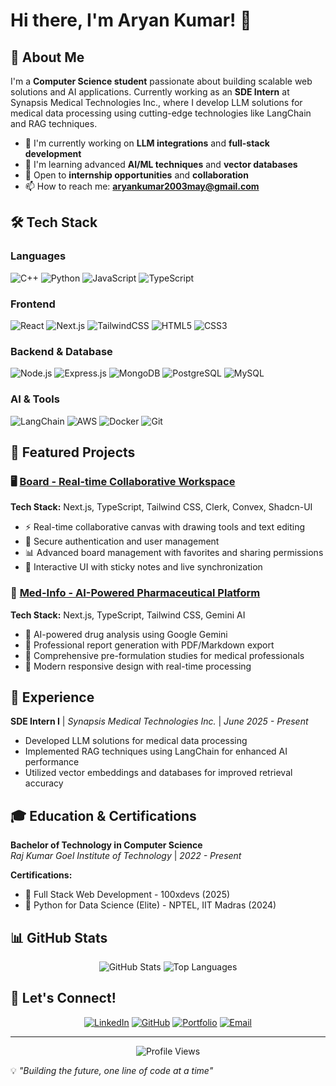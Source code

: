 # Hi there, I'm Aryan Kumar! 👋

## 🚀 About Me

I'm a **Computer Science student** passionate about building scalable web solutions and AI applications. Currently working as an **SDE Intern** at Synapsis Medical Technologies Inc., where I develop LLM solutions for medical data processing using cutting-edge technologies like LangChain and RAG techniques.

- 🔭 I'm currently working on **LLM integrations** and **full-stack development**
- 🌱 I'm learning advanced **AI/ML techniques** and **vector databases**
- 💼 Open to **internship opportunities** and **collaboration**
- 📫 How to reach me: **aryankumar2003may@gmail.com**

## 🛠️ Tech Stack

### Languages
![C++](https://img.shields.io/badge/C++-00599C?style=for-the-badge&logo=c%2B%2B&logoColor=white)
![Python](https://img.shields.io/badge/Python-3776AB?style=for-the-badge&logo=python&logoColor=white)
![JavaScript](https://img.shields.io/badge/JavaScript-F7DF1E?style=for-the-badge&logo=javascript&logoColor=black)
![TypeScript](https://img.shields.io/badge/TypeScript-007ACC?style=for-the-badge&logo=typescript&logoColor=white)

### Frontend
![React](https://img.shields.io/badge/React-20232A?style=for-the-badge&logo=react&logoColor=61DAFB)
![Next.js](https://img.shields.io/badge/Next.js-000000?style=for-the-badge&logo=nextdotjs&logoColor=white)
![TailwindCSS](https://img.shields.io/badge/Tailwind_CSS-38B2AC?style=for-the-badge&logo=tailwind-css&logoColor=white)
![HTML5](https://img.shields.io/badge/HTML5-E34F26?style=for-the-badge&logo=html5&logoColor=white)
![CSS3](https://img.shields.io/badge/CSS3-1572B6?style=for-the-badge&logo=css3&logoColor=white)

### Backend & Database
![Node.js](https://img.shields.io/badge/Node.js-43853D?style=for-the-badge&logo=node.js&logoColor=white)
![Express.js](https://img.shields.io/badge/Express.js-404D59?style=for-the-badge)
![MongoDB](https://img.shields.io/badge/MongoDB-4EA94B?style=for-the-badge&logo=mongodb&logoColor=white)
![PostgreSQL](https://img.shields.io/badge/PostgreSQL-316192?style=for-the-badge&logo=postgresql&logoColor=white)
![MySQL](https://img.shields.io/badge/MySQL-00000F?style=for-the-badge&logo=mysql&logoColor=white)

### AI & Tools
![LangChain](https://img.shields.io/badge/LangChain-121212?style=for-the-badge&logo=chainlink&logoColor=white)
![AWS](https://img.shields.io/badge/AWS-232F3E?style=for-the-badge&logo=amazon-aws&logoColor=white)
![Docker](https://img.shields.io/badge/Docker-2496ED?style=for-the-badge&logo=docker&logoColor=white)
![Git](https://img.shields.io/badge/Git-F05032?style=for-the-badge&logo=git&logoColor=white)

## 🎯 Featured Projects

### 🖥️ [Board - Real-time Collaborative Workspace](https://github.com/aryankumar)
**Tech Stack:** Next.js, TypeScript, Tailwind CSS, Clerk, Convex, Shadcn-UI

- ⚡ Real-time collaborative canvas with drawing tools and text editing
- 🔐 Secure authentication and user management
- 📊 Advanced board management with favorites and sharing permissions
- 🎨 Interactive UI with sticky notes and live synchronization

### 🏥 [Med-Info - AI-Powered Pharmaceutical Platform](https://github.com/aryankumar)
**Tech Stack:** Next.js, TypeScript, Tailwind CSS, Gemini AI

- 🤖 AI-powered drug analysis using Google Gemini
- 📄 Professional report generation with PDF/Markdown export
- 💊 Comprehensive pre-formulation studies for medical professionals
- 🎯 Modern responsive design with real-time processing

## 💼 Experience

**SDE Intern I** | *Synapsis Medical Technologies Inc.* | *June 2025 - Present*
- Developed LLM solutions for medical data processing
- Implemented RAG techniques using LangChain for enhanced AI performance
- Utilized vector embeddings and databases for improved retrieval accuracy

## 🎓 Education & Certifications

**Bachelor of Technology in Computer Science**  
*Raj Kumar Goel Institute of Technology* | *2022 - Present*

**Certifications:**
- 🚀 Full Stack Web Development - 100xdevs (2025)
- 🐍 Python for Data Science (Elite) - NPTEL, IIT Madras (2024)

## 📊 GitHub Stats

<div align="center">
  <img src="https://github-readme-stats.vercel.app/api?username=aryankumar&show_icons=true&theme=radical" alt="GitHub Stats" />
  <img src="https://github-readme-stats.vercel.app/api/top-langs/?username=aryankumar&layout=compact&theme=radical" alt="Top Languages" />
</div>

## 🤝 Let's Connect!

<div align="center">
  
[![LinkedIn](https://img.shields.io/badge/LinkedIn-0077B5?style=for-the-badge&logo=linkedin&logoColor=white)](https://linkedin.com/in/aryankumar)
[![GitHub](https://img.shields.io/badge/GitHub-100000?style=for-the-badge&logo=github&logoColor=white)](https://github.com/aryankumar)
[![Portfolio](https://img.shields.io/badge/Portfolio-000000?style=for-the-badge&logo=About.me&logoColor=white)](https://aryankumar.dev)
[![Email](https://img.shields.io/badge/Email-D14836?style=for-the-badge&logo=gmail&logoColor=white)](mailto:aryankumar2003may@gmail.com)

</div>

---

<div align="center">
  <img src="https://komarev.com/ghpvc/?username=aryankumar&color=blueviolet&style=for-the-badge" alt="Profile Views" />
</div>

💡 *"Building the future, one line of code at a time"*
